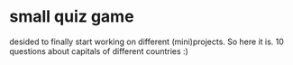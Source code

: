 # small quiz game
desided to finally start working on different (mini)projects. 
So here it is. 10 questions about capitals of different countries :)
